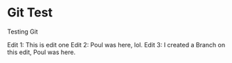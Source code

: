 # Git Test
 Testing Git 


Edit 1:   This is edit one
Edit 2:   Poul was here, lol.
Edit 3:   I created a Branch on this edit, Poul was here.
